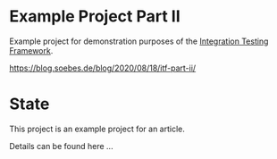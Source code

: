 <!---
 Licensed to the Apache Software Foundation (ASF) under one or more
 contributor license agreements.  See the NOTICE file distributed with
 this work for additional information regarding copyright ownership.
 The ASF licenses this file to You under the Apache License, Version 2.0
 (the "License"); you may not use this file except in compliance with
 the License.  You may obtain a copy of the License at

      http://www.apache.org/licenses/LICENSE-2.0

 Unless required by applicable law or agreed to in writing, software
 distributed under the License is distributed on an "AS IS" BASIS,
 WITHOUT WARRANTIES OR CONDITIONS OF ANY KIND, either express or implied.
 See the License for the specific language governing permissions and
 limitations under the License.
-->
# Example Project Part II

Example project for demonstration purposes of the [Integration Testing Framework][itf].

https://blog.soebes.de/blog/2020/08/18/itf-part-ii/

# State
This project is an example project for an article.

Details can be found here ...


[itf]: https://khmarbaise.github.io/maven-it-extension/
